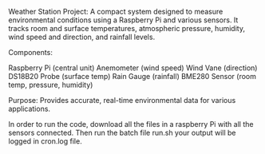 Weather Station Project: A compact system designed to measure environmental conditions using a Raspberry Pi and various sensors. It tracks room and surface temperatures, atmospheric pressure, humidity, wind speed and direction, and rainfall levels.

Components:

Raspberry Pi (central unit)
Anemometer (wind speed)
Wind Vane (direction)
DS18B20 Probe (surface temp)
Rain Gauge (rainfall)
BME280 Sensor (room temp, pressure, humidity)


Purpose: Provides accurate, real-time environmental data for various applications.


In order to run the code, download all the files in a raspberry Pi with all the sensors connected. 
Then run the batch file run.sh your output will be logged in cron.log file.
